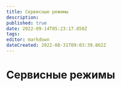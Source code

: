 ```yaml
---
title: Сервисные режимы
description: 
published: true
date: 2022-09-14T05:23:17.850Z
tags: 
editor: markdown
dateCreated: 2022-08-31T09:03:39.862Z
---
```


# Сервисные режимы

